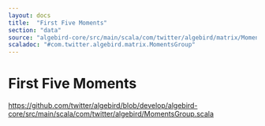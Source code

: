 ```yaml
---
layout: docs
title:  "First Five Moments"
section: "data"
source: "algebird-core/src/main/scala/com/twitter/algebird/matrix/MomentsGroup.scala"
scaladoc: "#com.twitter.algebird.matrix.MomentsGroup"
---
```


# First Five Moments

https://github.com/twitter/algebird/blob/develop/algebird-core/src/main/scala/com/twitter/algebird/MomentsGroup.scala
